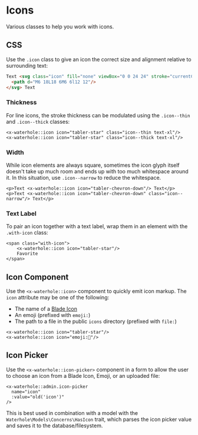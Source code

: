 # Icons
Various classes to help you work with icons.

## CSS
Use the `.icon` class to give an icon the correct size and alignment relative to surrounding text:

```html render
Text <svg class="icon" fill="none" viewBox="0 0 24 24" stroke="currentColor" stroke-width="2" stroke-linecap="round" stroke-linejoin="round">
  <path d="M6 18L18 6M6 6l12 12"/>
</svg> Text
```

### Thickness
For line icons, the stroke thickness can be modulated using the `.icon--thin` and `.icon--thick` classes:

```blade render
<x-waterhole::icon icon="tabler-star" class="icon--thin text-xl"/>
<x-waterhole::icon icon="tabler-star" class="icon--thick text-xl"/>
```

### Width
While icon elements are always square, sometimes the icon glyph itself doesn't take up much room and ends up with too much whitespace around it. In this situation, use `.icon--narrow` to reduce the whitespace.

```blade render
<p>Text <x-waterhole::icon icon="tabler-chevron-down"/> Text</p>
<p>Text <x-waterhole::icon icon="tabler-chevron-down" class="icon--narrow"/> Text</p>
```

### Text Label
To pair an icon together with a text label, wrap them in an element with the `.with-icon` class:

```blade render
<span class="with-icon">
    <x-waterhole::icon icon="tabler-star"/>
    Favorite
</span>
```

## Icon Component
Use the `<x-waterhole::icon>` component to quickly emit icon markup. The `icon` attribute may be one of the following:

* The name of a [Blade Icon](https://blade-ui-kit.com/blade-icons)
* An emoji (prefixed with `emoji:`)
* The path to a file in the public `icons` directory (prefixed with `file:`)

```blade render
<x-waterhole::icon icon="tabler-star"/>
<x-waterhole::icon icon="emoji:🐡"/>
```

## Icon Picker
Use the `<x-waterhole::icon-picker>` component in a form to allow the user to choose an icon from a Blade Icon, Emoji, or an uploaded file:

```blade render
<x-waterhole::admin.icon-picker 
  name="icon" 
  :value="old('icon')"
/>
```

This is best used in combination with a model with the `Waterhole\Models\Concerns\HasIcon` trait, which parses the icon picker value and saves it to the database/filesystem.
